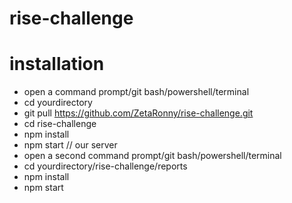 # rise-challenge

# installation

- open a command prompt/git bash/powershell/terminal
- cd yourdirectory
- git pull https://github.com/ZetaRonny/rise-challenge.git
- cd rise-challenge
- npm install
- npm start // our server
- open a second command prompt/git bash/powershell/terminal
- cd yourdirectory/rise-challenge/reports
- npm install
- npm start 
